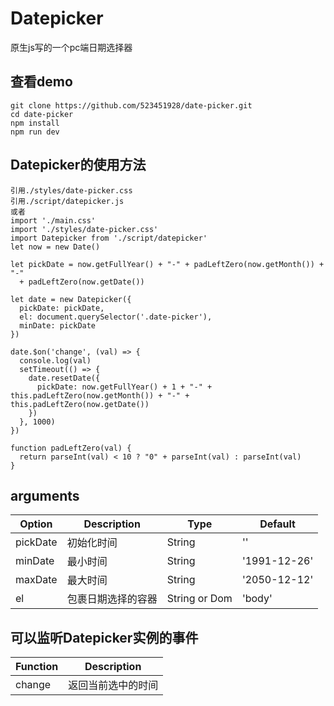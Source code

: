 # Datepicker
原生js写的一个pc端日期选择器

## 查看demo
```
git clone https://github.com/523451928/date-picker.git
cd date-picker
npm install
npm run dev
```

## Datepicker的使用方法
```
引用./styles/date-picker.css
引用./script/datepicker.js
或者
import './main.css'
import './styles/date-picker.css'
import Datepicker from './script/datepicker'
let now = new Date()

let pickDate = now.getFullYear() + "-" + padLeftZero(now.getMonth()) + "-"
  + padLeftZero(now.getDate())

let date = new Datepicker({
  pickDate: pickDate,
  el: document.querySelector('.date-picker'),
  minDate: pickDate
})

date.$on('change', (val) => {
  console.log(val)
  setTimeout(() => {
    date.resetDate({
      pickDate: now.getFullYear() + 1 + "-" + this.padLeftZero(now.getMonth()) + "-" + this.padLeftZero(now.getDate())
    })
  }, 1000)
})

function padLeftZero(val) {
  return parseInt(val) < 10 ? "0" + parseInt(val) : parseInt(val)
}
```
## arguments
| Option | Description | Type | Default |
| ----- | ----- | ----- | ----- |
| pickDate | 初始化时间 | String | '' |
| minDate | 最小时间 | String | '1991-12-26' |
| maxDate | 最大时间 | String | '2050-12-12' |
| el | 包裹日期选择的容器 | String or Dom | 'body' |


## 可以监听Datepicker实例的事件
| Function | Description |
| ----- | -----|
| change | 返回当前选中的时间 |
